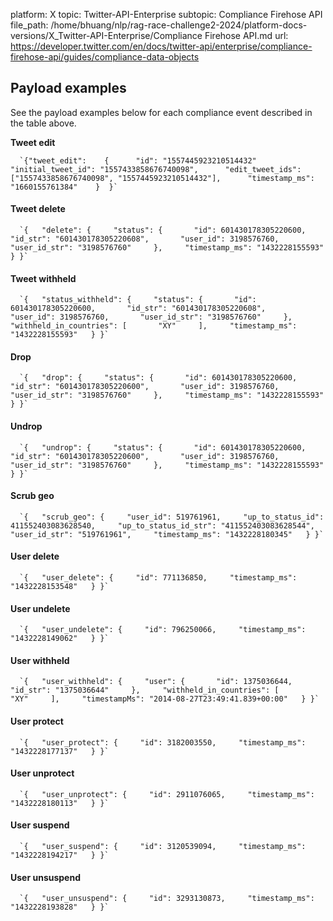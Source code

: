 platform: X
topic: Twitter-API-Enterprise
subtopic: Compliance Firehose API
file_path: /home/bhuang/nlp/rag-race-challenge2-2024/platform-docs-versions/X_Twitter-API-Enterprise/Compliance Firehose API.md
url: https://developer.twitter.com/en/docs/twitter-api/enterprise/compliance-firehose-api/guides/compliance-data-objects


## Payload examples

See the payload examples below for each compliance event described in the table above.

**Tweet edit**

      `{"tweet_edit":    {      "id": "1557445923210514432"      "initial_tweet_id": "1557433858676740098",      "edit_tweet_ids": ["1557433858676740098", "1557445923210514432"],      "timestamp_ms": "1660155761384"    }  }`
    

#### Tweet delete

      `{   "delete": {     "status": {       "id": 601430178305220600,       "id_str": "601430178305220608",       "user_id": 3198576760,       "user_id_str": "3198576760"     },     "timestamp_ms": "1432228155593"   } }`
    

#### Tweet withheld

      `{   "status_withheld": {     "status": {       "id": 601430178305220600,       "id_str": "601430178305220608",       "user_id": 3198576760,       "user_id_str": "3198576760"     },     "withheld_in_countries": [       "XY"     ],     "timestamp_ms": "1432228155593"   } }`
    

#### Drop

      `{   "drop": {     "status": {       "id": 601430178305220600,       "id_str": "601430178305220600",       "user_id": 3198576760,       "user_id_str": "3198576760"     },     "timestamp_ms": "1432228155593"   } }`
    

#### Undrop

      `{   "undrop": {     "status": {       "id": 601430178305220600,       "id_str": "601430178305220600",       "user_id": 3198576760,       "user_id_str": "3198576760"     },     "timestamp_ms": "1432228155593"   } }`
    

#### Scrub geo

      `{   "scrub_geo": {     "user_id": 519761961,     "up_to_status_id": 411552403083628540,     "up_to_status_id_str": "411552403083628544",     "user_id_str": "519761961",     "timestamp_ms": "1432228180345"   } }`
    

#### User delete

      `{   "user_delete": {     "id": 771136850,     "timestamp_ms": "1432228153548"   } }`
    

#### User undelete

      `{   "user_undelete": {     "id": 796250066,     "timestamp_ms": "1432228149062"   } }`
    

#### User withheld

      `{   "user_withheld": {     "user": {       "id": 1375036644,       "id_str": "1375036644"     },     "withheld_in_countries": [       "XY"     ],     "timestampMs": "2014-08-27T23:49:41.839+00:00"   } }`
    

#### User protect

      `{   "user_protect": {     "id": 3182003550,     "timestamp_ms": "1432228177137"   } }`
    

#### User unprotect

      `{   "user_unprotect": {     "id": 2911076065,     "timestamp_ms": "1432228180113"   } }`
    

#### User suspend

      `{   "user_suspend": {     "id": 3120539094,     "timestamp_ms": "1432228194217"   } }`
    

#### User unsuspend

      `{   "user_unsuspend": {     "id": 3293130873,     "timestamp_ms": "1432228193828"   } }`